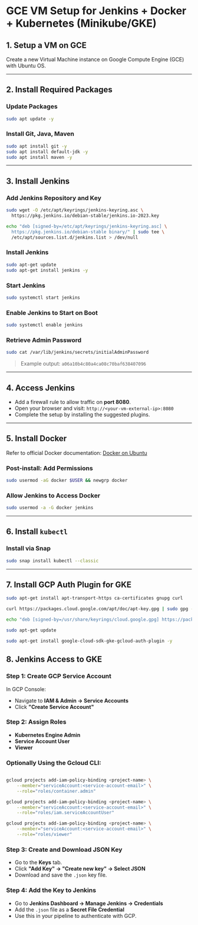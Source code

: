 
# GCE VM Setup for Jenkins + Docker + Kubernetes (Minikube/GKE)

## 1. Setup a VM on GCE

Create a new Virtual Machine instance on Google Compute Engine (GCE) with Ubuntu OS.

---

## 2. Install Required Packages

### Update Packages

```bash
sudo apt update -y
```

### Install Git, Java, Maven

```bash
sudo apt install git -y
sudo apt install default-jdk -y
sudo apt install maven -y
```

---

## 3. Install Jenkins

### Add Jenkins Repository and Key

```bash
sudo wget -O /etc/apt/keyrings/jenkins-keyring.asc \
  https://pkg.jenkins.io/debian-stable/jenkins.io-2023.key

echo "deb [signed-by=/etc/apt/keyrings/jenkins-keyring.asc] \
  https://pkg.jenkins.io/debian-stable binary/" | sudo tee \
  /etc/apt/sources.list.d/jenkins.list > /dev/null
```

### Install Jenkins

```bash
sudo apt-get update
sudo apt-get install jenkins -y
```

### Start Jenkins

```bash
sudo systemctl start jenkins
```

### Enable Jenkins to Start on Boot

```bash
sudo systemctl enable jenkins
```

### Retrieve Admin Password

```bash
sudo cat /var/lib/jenkins/secrets/initialAdminPassword
```

> Example output: `a06a10b4c80a4ca08c70baf638407096`

---

## 4. Access Jenkins

* Add a firewall rule to allow traffic on **port 8080**.
* Open your browser and visit:
  `http://<your-vm-external-ip>:8080`
* Complete the setup by installing the suggested plugins.

---

## 5. Install Docker

Refer to official Docker documentation:
[Docker on Ubuntu](https://docs.docker.com/engine/install/ubuntu/)

### Post-install: Add Permissions

```bash
sudo usermod -aG docker $USER && newgrp docker
```

### Allow Jenkins to Access Docker

```bash
sudo usermod -a -G docker jenkins
```

---

## 6. Install `kubectl`

### Install via Snap

```bash
sudo snap install kubectl --classic
```

---

## 7. Install GCP Auth Plugin for GKE

```bash
sudo apt-get install apt-transport-https ca-certificates gnupg curl

curl https://packages.cloud.google.com/apt/doc/apt-key.gpg | sudo gpg --dearmor -o /usr/share/keyrings/cloud.google.gpg

echo "deb [signed-by=/usr/share/keyrings/cloud.google.gpg] https://packages.cloud.google.com/apt cloud-sdk main" | sudo tee -a /etc/apt/sources.list.d/google-cloud-sdk.list

sudo apt-get update

sudo apt-get install google-cloud-sdk-gke-gcloud-auth-plugin -y
```



## 8. Jenkins Access to GKE

### Step 1: Create GCP Service Account

In GCP Console:

* Navigate to **IAM & Admin → Service Accounts**
* Click **"Create Service Account"**

### Step 2: Assign Roles

* **Kubernetes Engine Admin**
* **Service Account User**
* **Viewer**

### Optionally Using the Gcloud CLI:

```bash

gcloud projects add-iam-policy-binding <project-name> \
    --member="serviceAccount:<service-account-email>" \
    --role="roles/container.admin"

gcloud projects add-iam-policy-binding <project-name> \
    --member="serviceAccount:<service-account-email>" \
    --role="roles/iam.serviceAccountUser"

gcloud projects add-iam-policy-binding <project-name> \
    --member="serviceAccount:<service-account-email>" \
    --role="roles/viewer"


```

### Step 3: Create and Download JSON Key

* Go to the **Keys** tab.
* Click **"Add Key" → "Create new key" → Select JSON**
* Download and save the `.json` key file.

### Step 4: Add the Key to Jenkins

* Go to **Jenkins Dashboard → Manage Jenkins → Credentials**
* Add the `.json` file as a **Secret File Credential**
* Use this in your pipeline to authenticate with GCP.

